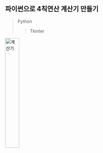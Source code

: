 ## 파이썬으로 4칙연산 계산기 만들기
> Python<br/>
>> Tkinter
 
<img src="https://user-images.githubusercontent.com/103489352/219945232-6121a218-5a01-42a5-88ea-d6146ff73738.png" width="30%" height="30%" alt="계산기"></img><br/>
